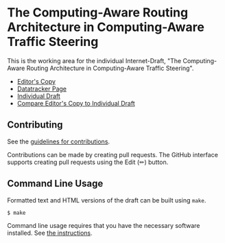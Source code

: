 # The Computing-Aware Routing Architecture in Computing-Aware Traffic Steering

This is the working area for the individual Internet-Draft, "The Computing-Aware Routing Architecture in Computing-Aware Traffic Steering".

* [Editor's Copy](https://pth2000.github.io/CAR-architecture/#go.draft-peng-cats-car-architecture.html)
* [Datatracker Page](https://datatracker.ietf.org/doc/draft-peng-cats-car-architecture)
* [Individual Draft](https://datatracker.ietf.org/doc/html/draft-peng-cats-car-architecture)
* [Compare Editor's Copy to Individual Draft](https://pth2000.github.io/CAR-architecture/#go.draft-peng-cats-car-architecture.diff)


## Contributing

See the
[guidelines for contributions](https://github.com/pth2000/CAR-architecture/blob/main/CONTRIBUTING.md).

Contributions can be made by creating pull requests.
The GitHub interface supports creating pull requests using the Edit (✏) button.


## Command Line Usage

Formatted text and HTML versions of the draft can be built using `make`.

```sh
$ make
```

Command line usage requires that you have the necessary software installed.  See
[the instructions](https://github.com/martinthomson/i-d-template/blob/main/doc/SETUP.md).

